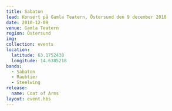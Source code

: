```yaml
---
title: Sabaton
lead: Konsert på Gamla Teatern, Östersund den 9 december 2010
date: 2010-12-09
venue: Gamla Teatern
region: Östersund
img:
collection: events
location:
  latitude: 63.1752438
  longitude: 14.6385218
bands:
  - Sabaton
  - Raubtier
  - Steelwing
release:
  name: Coat of Arms
layout: event.hbs
---
```

